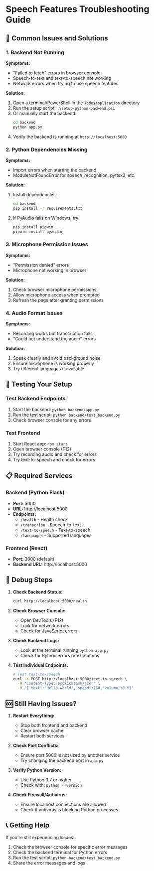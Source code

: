 # Speech Features Troubleshooting Guide

## 🚨 Common Issues and Solutions

### 1. Backend Not Running
**Symptoms:** 
- "Failed to fetch" errors in browser console
- Speech-to-text and text-to-speech not working
- Network errors when trying to use speech features

**Solution:**
1. Open a terminal/PowerShell in the `TodosApplication` directory
2. Run the setup script: `.\setup-python-backend.ps1`
3. Or manually start the backend:
   ```bash
   cd backend
   python app.py
   ```
4. Verify the backend is running at `http://localhost:5000`

### 2. Python Dependencies Missing
**Symptoms:**
- Import errors when starting the backend
- ModuleNotFoundError for speech_recognition, pyttsx3, etc.

**Solution:**
1. Install dependencies:
   ```bash
   cd backend
   pip install -r requirements.txt
   ```
2. If PyAudio fails on Windows, try:
   ```bash
   pip install pipwin
   pipwin install pyaudio
   ```

### 3. Microphone Permission Issues
**Symptoms:**
- "Permission denied" errors
- Microphone not working in browser

**Solution:**
1. Check browser microphone permissions
2. Allow microphone access when prompted
3. Refresh the page after granting permissions

### 4. Audio Format Issues
**Symptoms:**
- Recording works but transcription fails
- "Could not understand the audio" errors

**Solution:**
1. Speak clearly and avoid background noise
2. Ensure microphone is working properly
3. Try different languages if available

## 🔧 Testing Your Setup

### Test Backend Endpoints
1. Start the backend: `python backend/app.py`
2. Run the test script: `python backend/test_backend.py`
3. Check browser console for any errors

### Test Frontend
1. Start React app: `npm start`
2. Open browser console (F12)
3. Try recording audio and check for errors
4. Try text-to-speech and check for errors

## 📋 Required Services

### Backend (Python Flask)
- **Port:** 5000
- **URL:** http://localhost:5000
- **Endpoints:**
  - `/health` - Health check
  - `/transcribe` - Speech-to-text
  - `/text-to-speech` - Text-to-speech
  - `/languages` - Supported languages

### Frontend (React)
- **Port:** 3000 (default)
- **Backend URL:** http://localhost:5000

## 🐛 Debug Steps

1. **Check Backend Status:**
   ```bash
   curl http://localhost:5000/health
   ```

2. **Check Browser Console:**
   - Open DevTools (F12)
   - Look for network errors
   - Check for JavaScript errors

3. **Check Backend Logs:**
   - Look at the terminal running `python app.py`
   - Check for Python errors or exceptions

4. **Test Individual Endpoints:**
   ```bash
   # Test text-to-speech
   curl -X POST http://localhost:5000/text-to-speech \
     -H "Content-Type: application/json" \
     -d '{"text":"Hello world","speed":150,"volume":0.9}'
   ```

## 🆘 Still Having Issues?

1. **Restart Everything:**
   - Stop both frontend and backend
   - Clear browser cache
   - Restart both services

2. **Check Port Conflicts:**
   - Ensure port 5000 is not used by another service
   - Try changing the backend port in `app.py`

3. **Verify Python Version:**
   - Use Python 3.7 or higher
   - Check with: `python --version`

4. **Check Firewall/Antivirus:**
   - Ensure localhost connections are allowed
   - Check if antivirus is blocking Python processes

## 📞 Getting Help

If you're still experiencing issues:
1. Check the browser console for specific error messages
2. Check the backend terminal for Python errors
3. Run the test script: `python backend/test_backend.py`
4. Share the error messages and logs







